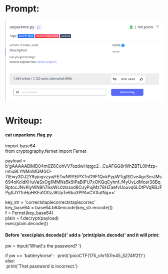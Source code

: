<h1>
  Prompt:
</h1>

![alt text](prompt.png)

<h1>
  Writeup:
</h1>

<h4>cat unpackme.flag.py</h4>

<p>
  import base64<br>
  from cryptography.fernet import Fernet



  payload = b'gAAAAABiMD04m0Z6CohVV7ozdwHqtgc2__CuAFGG8rWhZBTL0lhfzp-mhu9LYNMnMQMGO-7tEwy3DJ2Y8yjogvzyojFETwN9YEIPXTnO9F1QnkPypWTgjISGve4gcSerJMs694oKcIdKHuVaSxOg1MMNs5k9iPaBIPU7xOKQqCyhnf_f4yUvLdMcer38BqRptocJNvKlyWN8h7ikoWL0zlssxd8OJyPujMz78HZaefvUouvq6LDtPVqRBJFPgSJYf1nHpHKFa1O0zJ6UpTe6ba3PPAxCVXutNg=='

  key_str = 'correctstaplecorrectstaplecorrec'<br>
  key_base64 = base64.b64encode(key_str.encode())<br>
  f = Fernet(key_base64)<br>
  plain = f.decrypt(payload)<br>
  exec(plain.decode())<br>
</p>

<h4>Before 'exec(plain.decode())' add a 'print(plain.decode)' and it will print:</h4>
<p>
  pw = input('What\'s the password? ')

  if pw == 'batteryhorse':
  &nbsp;&nbsp;print('picoCTF{175_chr157m45_5274ff21}')<br>
  else:<br>
  &nbsp;print('That password is incorrect.')
</p>
